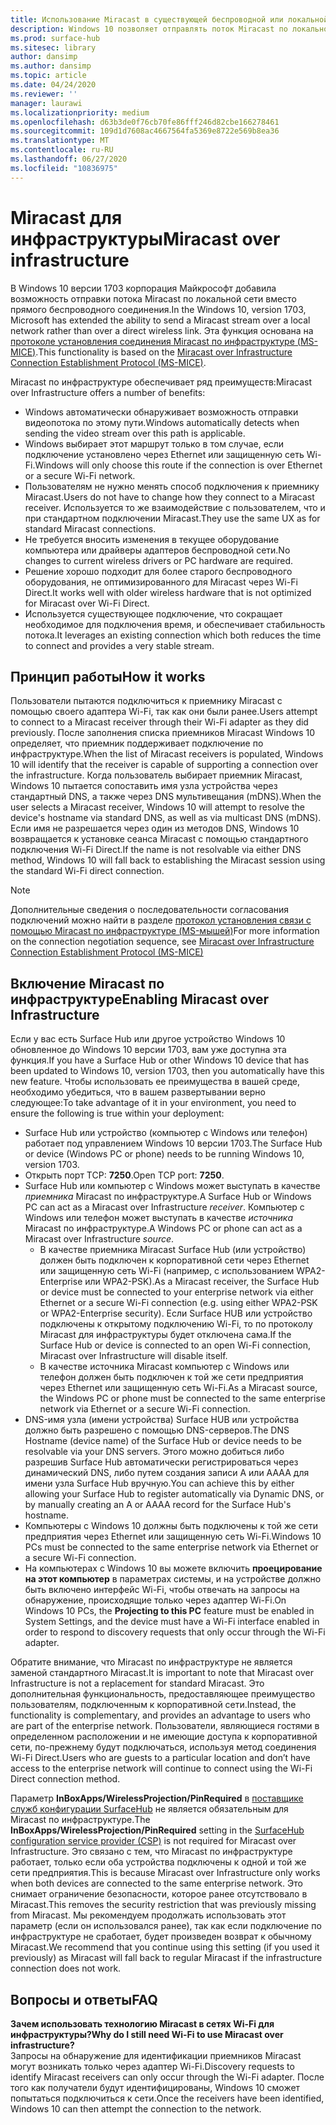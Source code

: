 ```yaml
---
title: Использование Miracast в существующей беспроводной или локальной сети
description: Windows 10 позволяет отправлять поток Miracast по локальной сети.
ms.prod: surface-hub
ms.sitesec: library
author: dansimp
ms.author: dansimp
ms.topic: article
ms.date: 04/24/2020
ms.reviewer: ''
manager: laurawi
ms.localizationpriority: medium
ms.openlocfilehash: d63b3de0f76cb70fe86fff246d82cbe166278461
ms.sourcegitcommit: 109d1d7608ac4667564fa5369e8722e569b8ea36
ms.translationtype: MT
ms.contentlocale: ru-RU
ms.lasthandoff: 06/27/2020
ms.locfileid: "10836975"
---
```

# <span data-ttu-id="88772-103">Miracast для инфраструктуры</span><span class="sxs-lookup"><span data-stu-id="88772-103">Miracast over infrastructure</span></span>

<span data-ttu-id="88772-104">В Windows 10 версии 1703 корпорация Майкрософт добавила возможность отправки потока Miracast по локальной сети вместо прямого беспроводного соединения.</span><span class="sxs-lookup"><span data-stu-id="88772-104">In the Windows 10, version 1703, Microsoft has extended the ability to send a Miracast stream over a local network rather than over a direct wireless link.</span></span> <span data-ttu-id="88772-105">Эта функция основана на [протоколе установления соединения Miracast по инфраструктуре (MS-MICE)](https://msdn.microsoft.com/library/mt796768.aspx).</span><span class="sxs-lookup"><span data-stu-id="88772-105">This functionality is based on the [Miracast over Infrastructure Connection Establishment Protocol (MS-MICE)](https://msdn.microsoft.com/library/mt796768.aspx).</span></span>

<span data-ttu-id="88772-106">Miracast по инфраструктуре обеспечивает ряд преимуществ:</span><span class="sxs-lookup"><span data-stu-id="88772-106">Miracast over Infrastructure offers a number of benefits:</span></span>

- <span data-ttu-id="88772-107">Windows автоматически обнаруживает возможность отправки видеопотока по этому пути.</span><span class="sxs-lookup"><span data-stu-id="88772-107">Windows automatically detects when sending the video stream over this path is applicable.</span></span>
- <span data-ttu-id="88772-108">Windows выбирает этот маршрут только в том случае, если подключение установлено через Ethernet или защищенную сеть Wi-Fi.</span><span class="sxs-lookup"><span data-stu-id="88772-108">Windows will only choose this route if the connection is over Ethernet or a secure Wi-Fi network.</span></span>
- <span data-ttu-id="88772-109">Пользователям не нужно менять способ подключения к приемнику Miracast.</span><span class="sxs-lookup"><span data-stu-id="88772-109">Users do not have to change how they connect to a Miracast receiver.</span></span> <span data-ttu-id="88772-110">Используется то же взаимодействие с пользователем, что и при стандартном подключении Miracast.</span><span class="sxs-lookup"><span data-stu-id="88772-110">They use the same UX as for standard Miracast connections.</span></span>
- <span data-ttu-id="88772-111">Не требуется вносить изменения в текущее оборудование компьютера или драйверы адаптеров беспроводной сети.</span><span class="sxs-lookup"><span data-stu-id="88772-111">No changes to current wireless drivers or PC hardware are required.</span></span>
- <span data-ttu-id="88772-112">Решение хорошо подходит для более старого беспроводного оборудования, не оптимизированного для Miracast через Wi-Fi Direct.</span><span class="sxs-lookup"><span data-stu-id="88772-112">It works well with older wireless hardware that is not optimized for Miracast over Wi-Fi Direct.</span></span>
- <span data-ttu-id="88772-113">Используется существующее подключение, что сокращает необходимое для подключения время, и обеспечивает стабильность потока.</span><span class="sxs-lookup"><span data-stu-id="88772-113">It leverages an existing connection which both reduces the time to connect and provides a very stable stream.</span></span>


## <span data-ttu-id="88772-114">Принцип работы</span><span class="sxs-lookup"><span data-stu-id="88772-114">How it works</span></span>

<span data-ttu-id="88772-115">Пользователи пытаются подключиться к приемнику Miracast с помощью своего адаптера Wi-Fi, так как они были ранее.</span><span class="sxs-lookup"><span data-stu-id="88772-115">Users attempt to connect to a Miracast receiver through their Wi-Fi adapter as they did previously.</span></span> <span data-ttu-id="88772-116">После заполнения списка приемников Miracast Windows 10 определяет, что приемник поддерживает подключение по инфраструктуре.</span><span class="sxs-lookup"><span data-stu-id="88772-116">When the list of Miracast receivers is populated, Windows 10 will identify that the receiver is capable of supporting a connection over the infrastructure.</span></span> <span data-ttu-id="88772-117">Когда пользователь выбирает приемник Miracast, Windows 10 пытается сопоставить имя узла устройства через стандартный DNS, а также через DNS мультивещания (mDNS).</span><span class="sxs-lookup"><span data-stu-id="88772-117">When the user selects a Miracast receiver, Windows 10 will attempt to resolve the device's hostname via standard DNS, as well as via multicast DNS (mDNS).</span></span> <span data-ttu-id="88772-118">Если имя не разрешается через один из методов DNS, Windows 10 возвращается к установке сеанса Miracast с помощью стандартного подключения Wi-Fi Direct.</span><span class="sxs-lookup"><span data-stu-id="88772-118">If the name is not resolvable via either DNS method, Windows 10 will fall back to establishing the Miracast session using the standard Wi-Fi direct connection.</span></span>

> [!NOTE]
> <span data-ttu-id="88772-119">Дополнительные сведения о последовательности согласования подключений можно найти в разделе [протокол установления связи с помощью Miracast по инфраструктуре (MS-мышей)](https://msdn.microsoft.com/library/mt796768.aspx)</span><span class="sxs-lookup"><span data-stu-id="88772-119">For more information on the connection negotiation sequence, see [Miracast over Infrastructure Connection Establishment Protocol (MS-MICE)](https://msdn.microsoft.com/library/mt796768.aspx)</span></span>




## <span data-ttu-id="88772-120">Включение Miracast по инфраструктуре</span><span class="sxs-lookup"><span data-stu-id="88772-120">Enabling Miracast over Infrastructure</span></span> 

<span data-ttu-id="88772-121">Если у вас есть Surface Hub или другое устройство Windows 10 обновленное до Windows 10 версии 1703, вам уже доступна эта функция.</span><span class="sxs-lookup"><span data-stu-id="88772-121">If you have a Surface Hub or other Windows 10 device that has been updated to Windows 10, version 1703, then you automatically have this new feature.</span></span> <span data-ttu-id="88772-122">Чтобы использовать ее преимущества в вашей среде, необходимо убедиться, что в вашем развертывании верно следующее:</span><span class="sxs-lookup"><span data-stu-id="88772-122">To take advantage of it in your environment, you need to ensure the following is true within your deployment:</span></span>

- <span data-ttu-id="88772-123">Surface Hub или устройство (компьютер с Windows или телефон) работает под управлением Windows 10 версии 1703.</span><span class="sxs-lookup"><span data-stu-id="88772-123">The Surface Hub or device (Windows PC or phone) needs to be running Windows 10, version 1703.</span></span>
- <span data-ttu-id="88772-124">Открыть порт TCP: **7250**.</span><span class="sxs-lookup"><span data-stu-id="88772-124">Open TCP port: **7250**.</span></span>
- <span data-ttu-id="88772-125">Surface Hub или компьютер с Windows может выступать в качестве *приемника* Miracast по инфраструктуре.</span><span class="sxs-lookup"><span data-stu-id="88772-125">A Surface Hub or Windows PC can act as a Miracast over Infrastructure *receiver*.</span></span> <span data-ttu-id="88772-126">Компьютер с Windows или телефон может выступать в качестве *источника* Miracast по инфраструктуре.</span><span class="sxs-lookup"><span data-stu-id="88772-126">A Windows PC or phone can act as a Miracast over Infrastructure *source*.</span></span>
    - <span data-ttu-id="88772-127">В качестве приемника Miracast Surface Hub (или устройство) должен быть подключен к корпоративной сети через Ethernet или защищенную сеть Wi-Fi (например, с использованием WPA2-Enterprise или WPA2-PSK).</span><span class="sxs-lookup"><span data-stu-id="88772-127">As a Miracast receiver, the Surface Hub or device must be connected to your enterprise network via either Ethernet or a secure Wi-Fi connection (e.g. using either WPA2-PSK or WPA2-Enterprise security).</span></span> <span data-ttu-id="88772-128">Если Surface HUB или устройство подключены к открытому подключению Wi-Fi, то по протоколу Miracast для инфраструктуры будет отключена сама.</span><span class="sxs-lookup"><span data-stu-id="88772-128">If the Surface Hub or device is connected to an open Wi-Fi connection, Miracast over Infrastructure will disable itself.</span></span>
    - <span data-ttu-id="88772-129">В качестве источника Miracast компьютер с Windows или телефон должен быть подключен к той же сети предприятия через Ethernet или защищенную сеть Wi-Fi.</span><span class="sxs-lookup"><span data-stu-id="88772-129">As a Miracast source, the Windows PC or phone must be connected to the same enterprise network via Ethernet or a secure Wi-Fi connection.</span></span>
- <span data-ttu-id="88772-130">DNS-имя узла (имени устройства) Surface HUB или устройства должно быть разрешено с помощью DNS-серверов.</span><span class="sxs-lookup"><span data-stu-id="88772-130">The DNS Hostname (device name) of the Surface Hub or device needs to be resolvable via your DNS servers.</span></span> <span data-ttu-id="88772-131">Этого можно добиться либо разрешив Surface Hub автоматически регистрироваться через динамический DNS, либо путем создания записи A или AAAA для имени узла Surface Hub вручную.</span><span class="sxs-lookup"><span data-stu-id="88772-131">You can achieve this by either allowing your Surface Hub to register automatically via Dynamic DNS, or by manually creating an A or AAAA record for the Surface Hub's hostname.</span></span> 
- <span data-ttu-id="88772-132">Компьютеры с Windows 10 должны быть подключены к той же сети предприятия через Ethernet или защищенную сеть Wi-Fi.</span><span class="sxs-lookup"><span data-stu-id="88772-132">Windows 10 PCs must be connected to the same enterprise network via Ethernet or a secure Wi-Fi connection.</span></span> 
-   <span data-ttu-id="88772-133">На компьютерах с Windows 10 вы можете включить **проецирование на этот компьютер** в параметрах системы, и на устройстве должно быть включено интерфейс Wi-Fi, чтобы отвечать на запросы на обнаружение, происходящие только через адаптер Wi-Fi.</span><span class="sxs-lookup"><span data-stu-id="88772-133">On Windows 10 PCs, the **Projecting to this PC** feature must be enabled in System Settings, and the device must have a Wi-Fi interface enabled in order to respond to discovery requests that only occur through the Wi-Fi adapter.</span></span>


<span data-ttu-id="88772-134">Обратите внимание, что Miracast по инфраструктуре не является заменой стандартного Miracast.</span><span class="sxs-lookup"><span data-stu-id="88772-134">It is important to note that Miracast over Infrastructure is not a replacement for standard Miracast.</span></span> <span data-ttu-id="88772-135">Это дополнительная функциональность, предоставляющее преимущество пользователям, подключенным к корпоративной сети.</span><span class="sxs-lookup"><span data-stu-id="88772-135">Instead, the functionality is complementary, and provides an advantage to users who are part of the enterprise network.</span></span> <span data-ttu-id="88772-136">Пользователи, являющиеся гостями в определенном расположении и не имеющие доступа к корпоративной сети, по-прежнему будут подключаться, используя метод соединения Wi-Fi Direct.</span><span class="sxs-lookup"><span data-stu-id="88772-136">Users who are guests to a particular location and don’t have access to the enterprise network will continue to connect using the Wi-Fi Direct connection method.</span></span>

<span data-ttu-id="88772-137">Параметр **InBoxApps/WirelessProjection/PinRequired** в [поставщике служб конфигурации SurfaceHub](https://msdn.microsoft.com/windows/hardware/commercialize/customize/mdm/surfacehub-csp) не является обязательным для Miracast по инфраструктуре.</span><span class="sxs-lookup"><span data-stu-id="88772-137">The **InBoxApps/WirelessProjection/PinRequired** setting in the [SurfaceHub configuration service provider (CSP)](https://msdn.microsoft.com/windows/hardware/commercialize/customize/mdm/surfacehub-csp) is not required for Miracast over Infrastructure.</span></span> <span data-ttu-id="88772-138">Это связано с тем, что Miracast по инфраструктуре работает, только если оба устройства подключены к одной и той же сети предприятия.</span><span class="sxs-lookup"><span data-stu-id="88772-138">This is because Miracast over Infrastructure only works when both devices are connected to the same enterprise network.</span></span> <span data-ttu-id="88772-139">Это снимает ограничение безопасности, которое ранее отсутствовало в Miracast.</span><span class="sxs-lookup"><span data-stu-id="88772-139">This removes the security restriction that was previously missing from Miracast.</span></span> <span data-ttu-id="88772-140">Мы рекомендуем продолжать использовать этот параметр (если он использовался ранее), так как если подключение по инфраструктуре не сработает, будет произведен возврат к обычному Miracast.</span><span class="sxs-lookup"><span data-stu-id="88772-140">We recommend that you continue using this setting (if you used it previously) as Miracast will fall back to regular Miracast if the infrastructure connection does not work.</span></span> 

## <span data-ttu-id="88772-141">Вопросы и ответы</span><span class="sxs-lookup"><span data-stu-id="88772-141">FAQ</span></span>
**<span data-ttu-id="88772-142">Зачем использовать технологию Miracast в сетях Wi-Fi для инфраструктуры?</span><span class="sxs-lookup"><span data-stu-id="88772-142">Why do I still need Wi-Fi to use Miracast over infrastructure?</span></span>**<br>
<span data-ttu-id="88772-143">Запросы на обнаружение для идентификации приемников Miracast могут возникать только через адаптер Wi-Fi.</span><span class="sxs-lookup"><span data-stu-id="88772-143">Discovery requests to identify Miracast receivers can only occur through the Wi-Fi adapter.</span></span> <span data-ttu-id="88772-144">После того как получатели будут идентифицированы, Windows 10 сможет попытаться подключиться к сети.</span><span class="sxs-lookup"><span data-stu-id="88772-144">Once the receivers have been identified, Windows 10 can then attempt the connection to the network.</span></span>
